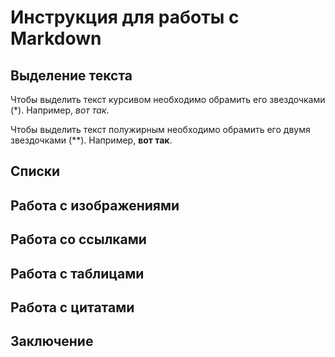 # Инструкция для работы с Markdown

## Выделение текста

Чтобы выделить текст курсивом необходимо обрамить его звездочками (*). Например, *вот так*.

Чтобы выделить текст полужирным необходимо обрамить его двумя звездочками (**). Например, **вот так**.

## Списки

## Работа с изображениями

## Работа со ссылками

## Работа с таблицами

## Работа с цитатами

## Заключение